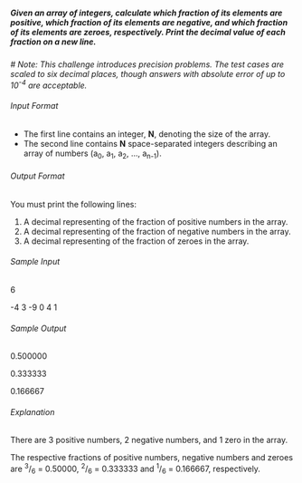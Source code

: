 ##### Given an array of integers, calculate which fraction of its elements are positive, which fraction of its elements are negative, and which fraction of its elements are zeroes, respectively. Print the decimal value of each fraction on a new line.

*# Note: This challenge introduces precision problems. The test cases are scaled to six decimal places, though answers with absolute error of up to 10<sup>-4</sup> are acceptable.*

###### Input Format

* The first line contains an integer, __N__, denoting the size of the array.
* The second line contains __N__ space-separated integers describing an array of numbers (a<sub>0</sub>, a<sub>1</sub>, a<sub>2</sub>, ..., a<sub>n-1</sub>).

###### Output Format

You must print the following  lines:

1. A decimal representing of the fraction of positive numbers in the array.
2. A decimal representing of the fraction of negative numbers in the array.
3. A decimal representing of the fraction of zeroes in the array.

###### Sample Input

6

-4 3 -9 0 4 1         

###### Sample Output

0.500000

0.333333

0.166667

###### Explanation

There are 3 positive numbers, 2 negative numbers, and 1 zero in the array.

The respective fractions of positive numbers, negative numbers and zeroes are <sup>3</sup>/<sub>6</sub> = 0.50000, <sup>2</sup>/<sub>6</sub> = 0.333333 and <sup>1</sup>/<sub>6</sub> = 0.166667, respectively.
